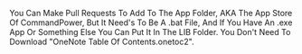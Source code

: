 You Can Make Pull Requests To Add To The App Folder, AKA The App Store Of CommandPower, But It Need's To Be A .bat File, And If You Have An .exe App Or Something Else You Can Put It In The LIB Folder.
You Don't Need To Download "OneNote Table Of Contents.onetoc2".
